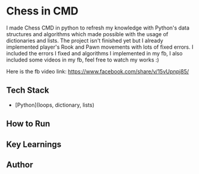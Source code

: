 # Chess in CMD
I made Chess CMD in python to refresh my knowledge with Python's data structures and algorithms which made possible with the usage of dictionaries and lists.  The project isn't finished yet but I already implemented player's Rook and Pawn movements with lots of fixed errors. I included the errors I fixed and algorithms I implemented in my fb,
I also included some videos in my fb, feel free to watch my works :)

Here is the fb video link: https://www.facebook.com/share/v/15vUpnpj85/
## Tech Stack
- [Python](loops, dictionary, lists)
## How to Run
## Key Learnings
## Author


